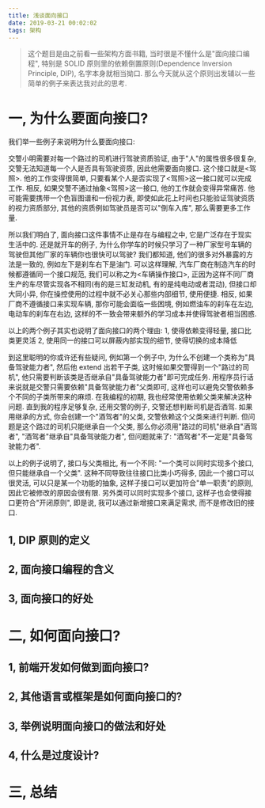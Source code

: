 ```yaml
---
title: 浅谈面向接口
date: 2019-03-21 00:02:02
tags: 架构
---
```


> 这个题目是由之前看一些架构方面书籍, 当时很是不懂什么是"面向接口编程", 特别是 SOLID 原则里的依赖倒置原则(Dependence Inversion Principle, DIP), 名字本身就相当拗口. 那么今天就从这个原则出发辅以一些简单的例子来表达我对此的思考.

# 一, 为什么要面向接口?

我们举一些例子来说明为什么要面向接口:

交警小明需要对每一个路过的司机进行驾驶资质验证, 由于"人"的属性很多很复杂, 交警无法知道每一个人是否具有驾驶资质, 因此他需要面向接口. 这个接口就是<驾照>. 他的工作变得很简单, 只要看某个人是否实现了<驾照>这一接口就可以完成工作.
相反, 如果交警不通过抽象<驾照>这一接口, 他的工作就会变得异常痛苦. 他可能需要携带一个色盲图谱和一份视力表, 即使如此花上时间也只能验证驾驶资质的视力资质部分, 其他的资质例如驾驶员是否可以"倒车入库", 那么需要更多工作量.

所以我们明白了, 面向接口这件事情不止是存在与编程之中, 它是广泛存在于现实生活中的. 还是就开车的例子, 为什么你学车的时候只学习了一种厂家型号车辆的驾驶但其他厂家的车辆你也很快可以驾驶? 我们都知道, 他们的很多对外暴露的方法是一致的, 例如左下是刹车右下是油门. 可以这样理解, 汽车厂商在制造汽车的时候都遵循同一个接口规范, 我们可以称之为<车辆操作接口>, 正因为这样不同厂商生产的车尽管实现各不相同(有的是三缸发动机, 有的是纯电动或者混动), 但接口却大同小异, 你在操控使用的过程中就不必关心那些内部细节, 使用便捷.
相反, 如果厂商不遵循接口来实现车辆, 那你可能会面临一些困境, 例如燃油车的刹车在左边, 电动车的刹车在右边, 这样的不一致会带来额外的学习成本并使得驾驶者相当困惑.

以上的两个例子其实也说明了面向接口的两个理由:
1, 使得依赖变得轻量, 接口比类更灵活
2, 使用同一的接口可以屏蔽内部实现的细节, 使得切换的成本降低

到这里聪明的你或许还有些疑问, 例如第一个例子中, 为什么不创建一个类称为"具备驾驶能力者", 然后他 extend 出若干子类, 这时候如果交警得到一个"路过的司机", 他只需要判断该类是否继承自"具备驾驶能力者"即可完成任务. 用程序员行话来说就是交警只需要依赖"具备驾驶能力者"父类即可, 这样也可以避免交警依赖多个不同的子类所带来的麻烦.
在我编程的初期, 我也经常使用依赖父类来解决这种问题. 直到我的程序足够复杂, 还用交警的例子, 交警还想判断司机是否酒驾. 如果用继承的方式, 你会创建一个"酒驾者"的父类, 交警依赖这个父类来进行判断. 但问题是这个路过的司机只能继承自一个父类, 那么你必须用"路过的司机"继承自"酒驾者", "酒驾者"继承自"具备驾驶能力者", 但问题就来了: "酒驾者"不一定是"具备驾驶能力者".

以上的例子说明了, 接口与父类相比, 有一个不同: "一个类可以同时实现多个接口, 但只能继承自一个父类". 这种不同导致往往接口比类小巧得多, 因此一个接口可以很灵活, 可以只是某一个功能的抽象, 这样子接口可以更加符合"单一职责"的原则, 因此它被修改的原因会很有限. 另外类可以同时实现多个接口, 这样子也会使得接口更符合"开闭原则", 即是说, 我可以通过新增接口来满足需求, 而不是修改旧的接口.

## 1, DIP 原则的定义

## 2, 面向接口编程的含义

## 3, 面向接口的好处

# 二, 如何面向接口?

## 1, 前端开发如何做到面向接口?

## 2, 其他语言或框架是如何面向接口的?

## 3, 举例说明面向接口的做法和好处

## 4, 什么是过度设计?

# 三, 总结
